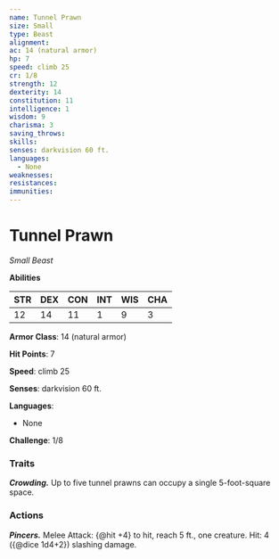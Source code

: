 ```yaml
---
name: Tunnel Prawn
size: Small
type: Beast
alignment: 
ac: 14 (natural armor)
hp: 7
speed: climb 25
cr: 1/8
strength: 12
dexterity: 14
constitution: 11
intelligence: 1
wisdom: 9
charisma: 3
saving_throws:
skills:
senses: darkvision 60 ft.
languages:
  - None
weaknesses:
resistances:
immunities:
---
```


# Tunnel Prawn

*Small Beast*

**Abilities**

| STR | DEX | CON | INT | WIS | CHA |
| --- | --- | --- | --- | --- | --- |
| 12 | 14 | 11 | 1 | 9 | 3 |

**Armor Class**: 14 (natural armor)

**Hit Points**: 7

**Speed**: climb 25

**Senses**: darkvision 60 ft.

**Languages**:
  - None

**Challenge**: 1/8

### Traits
***Crowding.*** Up to five tunnel prawns can occupy a single 5-foot-square space.

### Actions
***Pincers.*** Melee Attack: {@hit +4} to hit, reach 5 ft., one creature. Hit: 4 ({@dice 1d4+2}) slashing damage.


